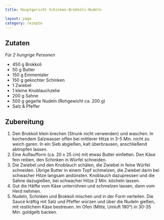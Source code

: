 ```yaml
---
title: Hauptgericht Schinken-Brokkoli-Nudeln

layout: page
category: rezepte
---
```


Zutaten
-------
*Für 2 hungrige Personen*

- 450 g Brokkoli
- 50 g Butter
- 150 g Emmentaler
- 150 g gekochter Schinken
- 1 Zwiebel
- 1 kleine Knoblauchzehe
- 200 g Sahne
- 500 g gegarte Nudeln (Rohgewicht ca. 200 g)
- Salz & Pfeffer

Zubereitung
-----------
1. Den Brokkoli klein brechen (Strunk nicht verwenden) und waschen. In kochendem Salzwasser offen bei mittlerer Hitze in 3-5 Min. nicht zu weich garen. 
In ein Sieb abgießen, kalt überbrausen, anschließend abtropfen lassen.
2. Eine Auflaufform (ca. 20 x 25 cm) mit etwas Butter einfetten. Den Käse fein reiben, den Schinken in Würfel schneiden. 
3. Die Zwiebel und den Knoblauch schälen, die Zwiebel in feine Würfel schneiden.
Übrige Butter in einem Topf schmelzen, die Zwiebel darin bei schwacher Hitze langsam andünsten. 
Knoblauch dazupressen und die Sahne dazugießen, bei schwacher Hitze 2 Min. köcheln lassen. 
4. Gut die Hälfte vom Käse unterrühren und schmelzen lassen, dann vom Herd nehmen.
5. Nudeln, Schinken und Brokkoli mischen und in der Form verteilen. Die Sauce kräftig mit Salz und Pfeffer würzen und über die Nudeln gießen, 
mit restlichem Käse bestreuen. Im Ofen (Mitte, Umluft 180°) in 30-35 Min. goldgelb backen.

